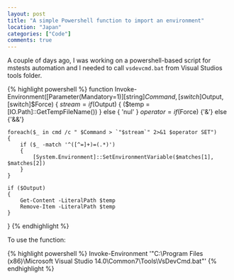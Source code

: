 ```yaml
---
layout: post
title: "A simple Powershell function to import an environment"
location: "Japan"
categories: ["Code"]
comments: true
---
```


A couple of days ago, I was working on a powershell-based script for mstests automation and I needed to call `vsdevcmd.bat` from Visual Studios tools folder.

{% highlight powershell %}
function Invoke-Environment([Parameter(Mandatory=1)][string]$Command, [switch]$Output, [switch]$Force)
{
    $stream = if ($Output) { ($temp = [IO.Path]::GetTempFileName()) } else { 'nul' }
    $operator = if ($Force) {'&'} else {'&&'}
    
    foreach($_ in cmd /c " $Command > `"$stream`" 2>&1 $operator SET")
    {
        if ($_ -match '^([^=]+)=(.*)')
        {
            [System.Environment]::SetEnvironmentVariable($matches[1], $matches[2])
        }
    }
    
    if ($Output)
    {
        Get-Content -LiteralPath $temp
        Remove-Item -LiteralPath $temp
    }
}
{% endhighlight %}

To use the function:

{% highlight powershell %}
Invoke-Environment '"C:\Program Files (x86)\Microsoft Visual Studio 14.0\Common7\Tools\VsDevCmd.bat"'
{% endhighlight %}
